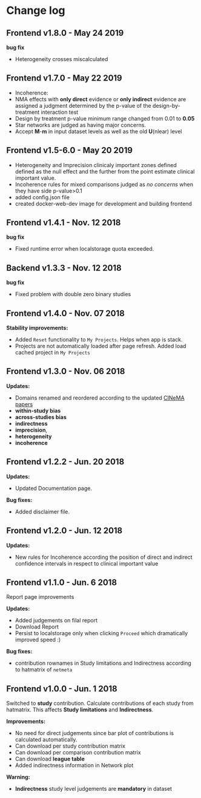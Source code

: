 # Change log

## Frontend v1.8.0 - May 24 2019
**bug fix**
- Heterogeneity crosses miscalculated

## Frontend v1.7.0 - May 22 2019
- Incoherence: 
 - NMA effects with **only direct** evidence or **only indirect** evidence 
are assigned a judgment determined by the p-value of the design-by-treatment interaction test
 - Design by treatment p-value minimum range changed from 0.01 to **0.05**
 - Star networks are judged as having major concerns.
- Accept **M**-**m** in input dataset levels as well as the old **U**(nlear)
  level

## Frontend v1.5-6.0 - May 20 2019
- Heterogeneity and Imprecision clinicaly important zones defined
 defined as the null effect and the further from the point estimate clinical important value.
- Incoherence rules for mixed comparisons judged as *no concerns* when they have
  side p-value>0.1
- added config.json file
- created docker-web-dev image for development and building frontend

## Frontend v1.4.1 - Nov. 12 2018
**bug fix**
- Fixed runtime error when localstorage quota exceeded.

## Backend v1.3.3 - Nov. 12 2018
**bug fix**
- Fixed problem with double zero binary studies 

## Frontend v1.4.0 - Nov. 07 2018

**Stability improvements:** 
- Added ```Reset``` functionality to ```My Projects```. Helps when app is stack.
- Projects are not automatically loaded after page refresh. Added load cached
  project in ```My Projects```

## Frontend v1.3.0 - Nov. 06 2018
**Updates:** 
- Domains renamed and reordered according to the updated [CINeMA papers](http://www.ispm.unibe.ch/research/research_groups/evidence_synthesis_methods/index_eng.html#pane551967)
 - **within-study bias**
 - **across-studies bias** 
 - **indirectness** 
 - **imprecision**,
 - **heterogeneity** 
 - **incoherence**


## Frontend v1.2.2 - Jun. 20 2018

**Updates:** 
- Updated Documentation page.

**Bug fixes:**
- Added disclaimer file.

## Frontend v1.2.0 - Jun. 12 2018

**Updates:**
- New rules for Incoherence according the position of direct and indirect confidence intervals in respect to clinical important value

## Frontend v1.1.0 - Jun. 6 2018

Report page improvements

**Updates:**
- Added judgements on filal report
- Download Report
- Persist to localstorage only when clicking ```Proceed``` which dramatically
  improved speed :)

**Bug fixes:**
- contribution rownames in Study limitations and Indirectness according to
  hatmatrix of ```netmeta```

## Frontend v1.0.0 - Jun. 1 2018

Switched to **study** contribution. Calculate contributions of each study from hatmatrix.
This affects **Study limitations** and **Indirectness**.

**Improvements:**
- No need for direct judgements since bar plot of contributions is calculated
  automatically.
- Can download per study contribution matrix
- Can download per comparison contribution matrix
- Can download **league table**
- Added indirectness information in Network plot

**Warning:**
- **Indirectness** study level judgements are **mandatory** in dataset
